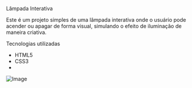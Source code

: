 Lâmpada Interativa

Este é um projeto simples de uma lâmpada interativa onde o usuário pode acender ou apagar de forma visual, simulando o efeito de iluminação de maneira criativa.

Tecnologias utilizadas
- HTML5
- CSS3
- 
![Image](https://github.com/user-attachments/assets/7c0c333a-8f50-4130-8fcb-810de46d5012)
